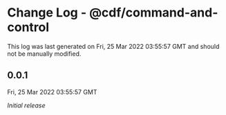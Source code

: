 # Change Log - @cdf/command-and-control

This log was last generated on Fri, 25 Mar 2022 03:55:57 GMT and should not be manually modified.

## 0.0.1
Fri, 25 Mar 2022 03:55:57 GMT

_Initial release_

